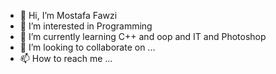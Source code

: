 - 👋 Hi, I’m Mostafa Fawzi
- 👀 I’m interested in Programming
- 🌱 I’m currently learning C++ and oop and IT and Photoshop
- 💞️ I’m looking to collaborate on ...
- 📫 How to reach me ...

<!---
DangerMostafa22/DangerMostafa22 is a ✨ special ✨ repository because its `README.md` (this file) appears on your GitHub profile.
You can click the Preview link to take a look at your changes.
--->
